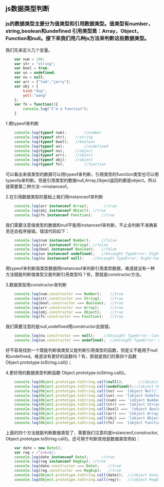 ## js数据类型判断
### js的数据类型主要分为值类型和引用数据类型。值类型有number，string,boolean和undefined 引用类型是：Array，Object，Function和null。接下来我们用几种js方法来判断这些数据类型。
我们先来定义几个变量。

```js
	var num = 100;
	var str = "string";
	var bool = true;
	var un = undefined;
	var nu = null;
	var arr = ["tom","jerry"];
	var obj = {
		kind:"dog",
		yell:"wang"
	};
	var fn = function(){
		console.log("I'm a function");
	}
```
1.用typeof来判断
```js
	console.log(typeof num);    	//number
	console.log(typeof str);	//string
	console.log(typeof bool);	//boolean
	console.log(typeof un);	        //undefined
	console.log(typeof nu);		//object
	console.log(typeof arr);	//object
	console.log(typeof obj);	//object
	console.log(typeof fn);	    	//function
```
可以看出来值类型的数据可以用typeof来判断，引用类型的function类型也可以用typeofp来判断。但是引用类型的数据null,Array,Object返回的都是object。所以就需要第二种方法-->instanceof。

2.在引用数据类型的基础上我们用instanceof来判断
```js
	console.log(arr instanceof Array);    	 //true
	console.log(obj instanceof Object);	//true
	console.log(fn instanceof Function);   	//true
```
我们需要注意值类型的数据和null不能用instanceof来判断，不止会判断不准确甚至还会程序报错。错误代码如下：
```js
	console.log(num instanceof Number);    	//false
	console.log(str instanceof String);	//false
	console.log(bool instanceof Boolean);	//false
	console.log(un instanceof undefined);	//Uncaught TypeError: Right-hand side of 'instanceof' is not an object
	console.log(nu instanceof null);	//Uncaught TypeError: Right-hand side of 'instanceof' is not an object
```
用typeof来判断值类型数据用instanceof来判断引用类型数据，难道就没有一种方法既能判断值类型又能判断引用类型吗？有，那就是constructor方法。

3.数据类型用constructor来判断
```js
	console.log(num.constructor === Number);	//true
	console.log(str.constructor === String);  	//true
	console.log(bool.constructor === Boolean);	//true
	console.log(arr.constructor === Array);	   	//true
	console.log(obj.constructor === Object);  	//true
	console.log(fn.constructor === Function);	//true
```
我们需要注意的是null,undefined用constructor会报错。
```js
	console.log(nu.constructor === null);    //Uncaught TypeError: Cannot read property 'constructor' of null
	console.log(un.constructor === undefined);	//Uncaught TypeError: Cannot read property 'constructor' of null
```
好不容易找到一个既能判断值类型又能判断引用类型的函数，但是又不能用于null和undefined。难道没有更好的函数吗？有，那就是我们的第四个函数Object.prototype.toString.call()；

4.更好用的数据类型判断函数 Object.prototype.toString.call()。
```js
	console.log(Object.prototype.toString.call(null));    	 //[object Null]
	console.log(Object.prototype.toString.call(undefined));//[object Undefined]
	console.log(Object.prototype.toString.call(nu) === '[object Null]');   //true
	console.log(Object.prototype.toString.call(un) === '[object Undefined]');//true
	console.log(Object.prototype.toString.call(num) === '[object Number]');//true
	console.log(Object.prototype.toString.call(str) === '[object String]');//true
	console.log(Object.prototype.toString.call(bool) === '[object Boolean]');//true
	console.log(Object.prototype.toString.call(arr) === '[object Array]');//true
	console.log(Object.prototype.toString.call(obj) === '[object Object]');//true
	console.log(Object.prototype.toString.call(fn) === '[object Function]');//true
```
上面的四个方法就能判断数据类型了，需要我们注意的是instanceof,constructor, Object.prototype.toString.call()。还可用于判断其他是数据类型例如：
```js
	var date = new Date();
	var reg = /^a+b+$/;
	console.log(date instanceof Date);     	//true
	console.log(reg instanceof RegExp);	//true
	console.log(date.constructor === Date);    //true
	console.log(reg.constructor === RegExp);   //true
	console.log(Object.prototype.toString.call(date));	//[object Date]
	console.log(Object.prototype.toString.call(reg));	//[object RegExp]
    
```